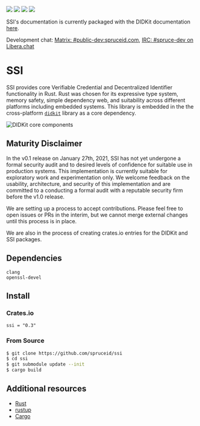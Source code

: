 [![](https://img.shields.io/github/workflow/status/spruceid/ssi/ci)](https://github.com/spruceid/ssi/actions?query=workflow%3Aci+branch%3Amain) [![](https://img.shields.io/badge/Rust-v1.51.0-orange)](https://www.rust-lang.org/) [![](https://img.shields.io/badge/License-Apache--2.0-green)](https://github.com/spruceid/didkit/blob/main/LICENSE) [![](https://img.shields.io/twitter/follow/sprucesystems?label=Follow&style=social)](https://twitter.com/sprucesystems) 

SSI's documentation is currently packaged with the DIDKit documentation
[here](https://spruceid.dev/docs/didkit/).

Development chat: [Matrix: #public-dev:spruceid.com](https://matrix.to/#/#public-dev:spruceid.com>), [IRC: #spruce-dev on Libera.chat](https://web.libera.chat/#spruce-dev)

# SSI

SSI provides core Verifiable Credential and Decentralized Identifier
functionality in Rust. Rust was chosen for its expressive type system, memory
safety, simple dependency web, and suitability across different platforms
including embedded systems. This library is embedded in the the cross-platform
[`didkit`](https://github.com/spruceid/didkit) library as a core dependency.

![DIDKit core components](https://user-images.githubusercontent.com/37127325/132885372-9cdf586e-ba6f-44c8-8b83-f72f16d86107.png)

## Maturity Disclaimer
In the v0.1 release on January 27th, 2021, SSI has not yet undergone a
formal security audit and to desired levels of confidence for suitable use in
production systems. This implementation is currently suitable for exploratory
work and experimentation only. We welcome feedback on the usability,
architecture, and security of this implementation and are committed to a
conducting a formal audit with a reputable security firm before the v1.0
release.

We are setting up a process to accept contributions. Please feel free to open
issues or PRs in the interim, but we cannot merge external changes until this
process is in place.

We are also in the process of creating crates.io entries for the DIDKit and SSI
packages.

## Dependencies

```
clang
openssl-devel
```

## Install

### Crates.io

```
ssi = "0.3"
```

### From Source

```sh
$ git clone https://github.com/spruceid/ssi
$ cd ssi
$ git submodule update --init
$ cargo build
```

## Additional resources

- [Rust](https://www.rust-lang.org/)
- [rustup](https://rustup.rs/)
- [Cargo](https://doc.rust-lang.org/cargo/)
